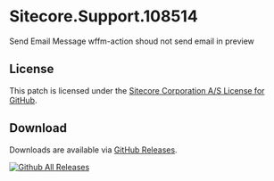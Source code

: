 # Sitecore.Support.108514
Send Email Message wffm-action shoud not send email in preview

## License  
This patch is licensed under the [Sitecore Corporation A/S License for GitHub](https://github.com/sitecoresupport/Sitecore.Support.108514/blob/master/LICENSE).  

## Download  
Downloads are available via [GitHub Releases](https://github.com/sitecoresupport/Sitecore.Support.108514/releases).  

[![Github All Releases](https://img.shields.io/github/downloads/SitecoreSupport/Sitecore.Support.108514/total.svg)](https://github.com/SitecoreSupport/Sitecore.Support.108514/releases)
